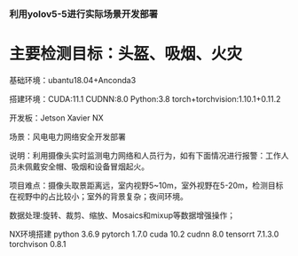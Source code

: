 ### 利用yolov5-5进行实际场景开发部署
# 主要检测目标：头盔、吸烟、火灾

基础环境：ubantu18.04+Anconda3

搭建环境：CUDA:11.1  CUDNN:8.0  Python:3.8  torch+torchvision:1.10.1+0.11.2

开发板：Jetson Xavier NX

场景：风电电力网络安全开发部署

说明：利用摄像头实时监测电力网络和人员行为，如有下面情况进行报警：工作人员未佩戴安全帽、吸烟和设备冒烟起火。

项目难点：摄像头取景距离远，室内视野5~10m，室外视野在5-20m，检测⽬标在视野中的占⽐较⼩；室外的背景复杂；夜间环境。

数据处理:旋转、裁剪、缩放、Mosaics和mixup等数据增强操作；



NX环境搭建
python 3.6.9
pytorch 1.7.0
cuda 10.2
cudnn 8.0
tensorrt 7.1.3.0
torchvison 0.8.1

